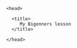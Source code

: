 <!DOCTYPE html>

  <html>
  
    <head>
      
      <title>
         My Bigenners lesson
      </title>
      
    </head>
  
  </html>
